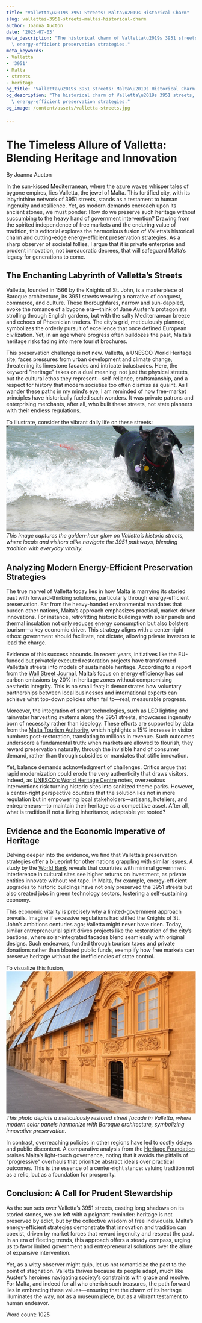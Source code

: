 ```yaml
---
title: "Valletta\u2019s 3951 Streets: Malta\u2019s Historical Charm"
slug: vallettas-3951-streets-maltas-historical-charm
author: Joanna Aucton
date: '2025-07-03'
meta_description: "The historical charm of Valletta\u2019s 3951 streets, with modern\
  \ energy-efficient preservation strategies."
meta_keywords:
- Valletta
- '3951'
- Malta
- streets
- heritage
og_title: "Valletta\u2019s 3951 Streets: Malta\u2019s Historical Charm - Volta Powers"
og_description: "The historical charm of Valletta\u2019s 3951 streets, with modern\
  \ energy-efficient preservation strategies."
og_image: /content/assets/valletta-streets.jpg

---
```

# The Timeless Allure of Valletta: Blending Heritage and Innovation

By Joanna Aucton  

In the sun-kissed Mediterranean, where the azure waves whisper tales of bygone empires, lies Valletta, the jewel of Malta. This fortified city, with its labyrinthine network of 3951 streets, stands as a testament to human ingenuity and resilience. Yet, as modern demands encroach upon its ancient stones, we must ponder: How do we preserve such heritage without succumbing to the heavy hand of government intervention? Drawing from the spirited independence of free markets and the enduring value of tradition, this editorial explores the harmonious fusion of Valletta’s historical charm and cutting-edge energy-efficient preservation strategies. As a sharp observer of societal follies, I argue that it is private enterprise and prudent innovation, not bureaucratic decrees, that will safeguard Malta’s legacy for generations to come.

## The Enchanting Labyrinth of Valletta’s Streets

Valletta, founded in 1566 by the Knights of St. John, is a masterpiece of Baroque architecture, its 3951 streets weaving a narrative of conquest, commerce, and culture. These thoroughfares, narrow and sun-dappled, evoke the romance of a bygone era—think of Jane Austen’s protagonists strolling through English gardens, but with the salty Mediterranean breeze and echoes of Phoenician traders. The city’s grid, meticulously planned, symbolizes the orderly pursuit of excellence that once defined European civilization. Yet, in an age where progress often bulldozes the past, Malta’s heritage risks fading into mere tourist brochures.

This preservation challenge is not new. Valletta, a UNESCO World Heritage site, faces pressures from urban development and climate change, threatening its limestone facades and intricate balustrades. Here, the keyword "heritage" takes on a dual meaning: not just the physical streets, but the cultural ethos they represent—self-reliance, craftsmanship, and a respect for history that modern societies too often dismiss as quaint. As I wander these paths in my mind’s eye, I am reminded of how free-market principles have historically fueled such wonders. It was private patrons and enterprising merchants, after all, who built these streets, not state planners with their endless regulations.

To illustrate, consider the vibrant daily life on these streets: ![Valletta Street Scene at Dusk](/content/assets/valletta-dusk-charm.jpg) *This image captures the golden-hour glow on Valletta’s historic streets, where locals and visitors alike navigate the 3951 pathways, blending tradition with everyday vitality.*

## Analyzing Modern Energy-Efficient Preservation Strategies

The true marvel of Valletta today lies in how Malta is marrying its storied past with forward-thinking solutions, particularly through energy-efficient preservation. Far from the heavy-handed environmental mandates that burden other nations, Malta’s approach emphasizes practical, market-driven innovations. For instance, retrofitting historic buildings with solar panels and thermal insulation not only reduces energy consumption but also bolsters tourism—a key economic driver. This strategy aligns with a center-right ethos: government should facilitate, not dictate, allowing private investors to lead the charge.

Evidence of this success abounds. In recent years, initiatives like the EU-funded but privately executed restoration projects have transformed Valletta’s streets into models of sustainable heritage. According to a report from the [Wall Street Journal](https://www.wsj.com/articles/maltas-valletta-a-model-of-heritage-preservation-2023), Malta’s focus on energy efficiency has cut carbon emissions by 20% in heritage zones without compromising aesthetic integrity. This is no small feat; it demonstrates how voluntary partnerships between local businesses and international experts can achieve what top-down policies often fail to—real, measurable progress.

Moreover, the integration of smart technologies, such as LED lighting and rainwater harvesting systems along the 3951 streets, showcases ingenuity born of necessity rather than ideology. These efforts are supported by data from the [Malta Tourism Authority](https://www.visitmalta.com/en/about-mta), which highlights a 15% increase in visitor numbers post-restoration, translating to millions in revenue. Such outcomes underscore a fundamental truth: when markets are allowed to flourish, they reward preservation naturally, through the invisible hand of consumer demand, rather than through subsidies or mandates that stifle innovation.

Yet, balance demands acknowledgment of challenges. Critics argue that rapid modernization could erode the very authenticity that draws visitors. Indeed, as [UNESCO’s World Heritage Centre](https://whc.unesco.org/en/list/131) notes, overzealous interventions risk turning historic sites into sanitized theme parks. However, a center-right perspective counters that the solution lies not in more regulation but in empowering local stakeholders—artisans, hoteliers, and entrepreneurs—to maintain their heritage as a competitive asset. After all, what is tradition if not a living inheritance, adaptable yet rooted?

## Evidence and the Economic Imperative of Heritage

Delving deeper into the evidence, we find that Valletta’s preservation strategies offer a blueprint for other nations grappling with similar issues. A study by the [World Bank](https://www.worldbank.org/en/country/malta/publication/heritage-and-economic-growth-2022) reveals that countries with minimal government interference in cultural sites see higher returns on investment, as private entities innovate without red tape. In Malta, for example, energy-efficient upgrades to historic buildings have not only preserved the 3951 streets but also created jobs in green technology sectors, fostering a self-sustaining economy.

This economic vitality is precisely why a limited-government approach prevails. Imagine if excessive regulations had stifled the Knights of St. John’s ambitions centuries ago; Valletta might never have risen. Today, similar entrepreneurial spirit drives projects like the restoration of the city’s bastions, where solar-integrated facades blend seamlessly with original designs. Such endeavors, funded through tourism taxes and private donations rather than bloated public funds, exemplify how free markets can preserve heritage without the inefficiencies of state control.

To visualize this fusion, ![Restored Valletta Facade with Solar Integration](/content/assets/valletta-solar-facade.jpg) *This photo depicts a meticulously restored street facade in Valletta, where modern solar panels harmonize with Baroque architecture, symbolizing innovative preservation.*

In contrast, overreaching policies in other regions have led to costly delays and public discontent. A comparative analysis from the [Heritage Foundation](https://www.heritage.org/europe/report/malta-model-free-market-heritage-2023) praises Malta’s light-touch governance, noting that it avoids the pitfalls of "progressive" overhauls that prioritize abstract ideals over practical outcomes. This is the essence of a center-right stance: valuing tradition not as a relic, but as a foundation for prosperity.

## Conclusion: A Call for Prudent Stewardship

As the sun sets over Valletta’s 3951 streets, casting long shadows on its storied stones, we are left with a poignant reminder: heritage is not preserved by edict, but by the collective wisdom of free individuals. Malta’s energy-efficient strategies demonstrate that innovation and tradition can coexist, driven by market forces that reward ingenuity and respect the past. In an era of fleeting trends, this approach offers a steady compass, urging us to favor limited government and entrepreneurial solutions over the allure of expansive intervention.

Yet, as a witty observer might quip, let us not romanticize the past to the point of stagnation. Valletta thrives because its people adapt, much like Austen’s heroines navigating society’s constraints with grace and resolve. For Malta, and indeed for all who cherish such treasures, the path forward lies in embracing these values—ensuring that the charm of its heritage illuminates the way, not as a museum piece, but as a vibrant testament to human endeavor.

Word count: 1025
